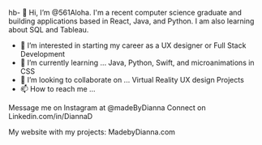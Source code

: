 hb- 👋 Hi, I’m @561Aloha.
I'm a recent computer science graduate and building applications based in React, Java, and Python. 
I am also learning about SQL and Tableau.

- 👀 I’m interested in starting my career as a UX designer or Full Stack Development
- 🌱 I’m currently learning ... Java, Python, Swift, and microanimations in CSS
- 💞️ I’m looking to collaborate on ... Virtual Reality UX design Projects 
- 📫 How to reach me ...

Message me on Instagram at @madeByDianna
Connect on Linkedin.com/in/DiannaD

My website with my projects:
MadebyDianna.com

